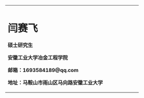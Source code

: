 <table border="0">
  <tr>
    <td width="75%">
      <h1>闫赛飞</h1>
      <p><b>硕士研究生</b></p>
      <p><b>安徽工业大学冶金工程学院</b></p>
      <p><b>邮箱：1693584189@qq.com</b></p>
      <p><b>地址：马鞍山市雨山区马向路安徽工业大学</b></p>
    </td>
  </tr>
</table>
